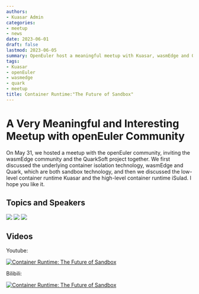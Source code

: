 ```yaml
---
authors:
- Kuasar Admin
categories:
- meetup
- news
date: 2023-06-01
draft: false
lastmod: 2023-06-05
summary: OpenEuler host a meaningful meetup with Kuasar, wasmEdge and QuarkSoft
tags:
- Kuasar
- openEuler
- wasmedge
- quark
- meetup
title: Container Runtime:"The Future of Sandbox"
---
```


# A Very Meaningful and Interesting Meetup with openEuler Community

On May 31, we hosted a meetup with the openEuler community, inviting the wasmEdge community and the QuarkSoft project together. We first discussed the underlying container isolation technology, wasmEdge and Quark, which are both sandbox technology, and then we discussed the low-level container runtime Kuasar and the high-level container runtime iSulad. I hope you like it.

## Topics and Speakers

![](/img/blog/kuasar-openeuler-meetup/meetup-title.jpg)
![](/img/blog/kuasar-openeuler-meetup/meetup-content.jpg)
![](/img/blog/kuasar-openeuler-meetup/meetup-speakers.jpg)

## Videos

Youtube:

[![Container Runtime: The Future of Sandbox ](https://res.cloudinary.com/marcomontalbano/image/upload/v1685950460/video_to_markdown/images/youtube--oR-J7VcnMqs-c05b58ac6eb4c4700831b2b3070cd403.jpg)](https://www.youtube.com/watch?v=oR-J7VcnMqs "Container Runtime: The Future of Sandbox ")

Bilibili:

[![Container Runtime: The Future of Sandbox ](https://res.cloudinary.com/marcomontalbano/image/upload/v1685950460/video_to_markdown/images/youtube--oR-J7VcnMqs-c05b58ac6eb4c4700831b2b3070cd403.jpg)](https://www.bilibili.com/video/BV1wu411x7av/ "Container Runtime: The Future of Sandbox ")

